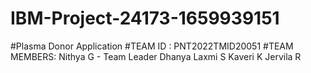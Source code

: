 # IBM-Project-24173-1659939151
#Plasma Donor Application
#TEAM ID : PNT2022TMID20051
#TEAM MEMBERS:
Nithya G - Team Leader
Dhanya Laxmi S
Kaveri K
Jervila R 
